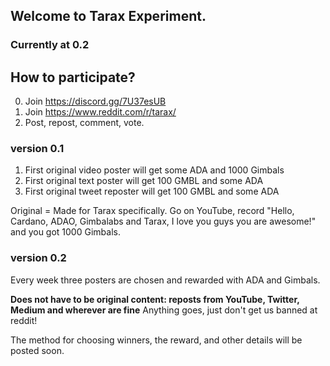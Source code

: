 ## Welcome to Tarax Experiment.
### Currently at 0.2

## How to participate?
0. Join https://discord.gg/7U37esUB
1. Join https://www.reddit.com/r/tarax/
2. Post, repost, comment, vote.

### version 0.1
1. First original video poster will get some ADA and 1000 Gimbals
2. First original text poster will get 100 GMBL and some ADA
3. First original tweet reposter will get 100 GMBL and some ADA

Original = Made for Tarax specifically. Go on YouTube, record "Hello, Cardano, ADAO, Gimbalabs and Tarax, I love you guys you are awesome!" and you got 1000 Gimbals.

### version 0.2

Every week three posters are chosen and rewarded with ADA and Gimbals.

**Does not have to be original content: reposts from YouTube, Twitter, Medium and wherever are fine** 
Anything goes, just don't get us banned at reddit!

The method for choosing winners, the reward, and other details will be posted soon.

